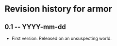 # Revision history for armor

## 0.1      -- YYYY-mm-dd

* First version. Released on an unsuspecting world.
